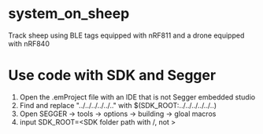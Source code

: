 # system_on_sheep
Track sheep using BLE tags equipped with nRF811 and a drone equipped with nRF840


# Use code with SDK and Segger 
1. Open the .emProject file with an IDE that is not Segger embedded studio 
2. Find and replace "../../../../../.." with $(SDK_ROOT:../../../../../..)
3. Open SEGGER -> tools -> options -> building -> gloal macros 
4. input SDK_ROOT=<SDK folder path with /, not \>


